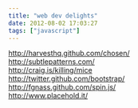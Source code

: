 ```yaml
---
title: "web dev delights"
date: 2012-08-02 17:03:27
tags: ["javascript"]
---
```


<p>
<a href="http://harvesthq.github.com/chosen/">http://harvesthq.github.com/chosen/</a><br />
<a href="http://subtlepatterns.com/">http://subtlepatterns.com/</a><br />
<a href="http://craig.is/killing/mice">http://craig.is/killing/mice</a><br />
<a href="http://twitter.github.com/bootstrap/">http://twitter.github.com/bootstrap/</a><br />
<a href="http://fgnass.github.com/spin.js/">http://fgnass.github.com/spin.js/</a> <br />
<a href="http://www.placehold.it/">http://www.placehold.it/</a> <br />
</p>

